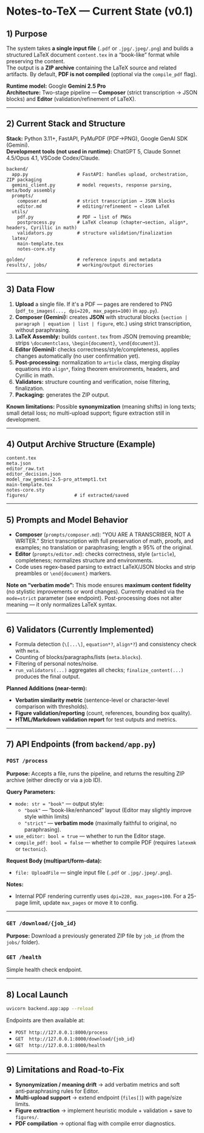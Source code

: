 # Notes-to-TeX — Current State (v0.1)

## 1) Purpose
The system takes **a single input file** (`.pdf` or `.jpg/.jpeg/.png`) and builds a structured LaTeX document `content.tex` in a “book-like” format while preserving the content.  
The output is a **ZIP archive** containing the LaTeX source and related artifacts. By default, **PDF is not compiled** (optional via the `compile_pdf` flag).

**Runtime model:** Google **Gemini 2.5 Pro**  
**Architecture:** Two-stage pipeline — **Composer** (strict transcription → JSON blocks) and **Editor** (validation/refinement of LaTeX).

---

## 2) Current Stack and Structure
**Stack:** Python 3.11+, FastAPI, PyMuPDF (PDF→PNG), Google GenAI SDK (Gemini).  
**Development tools (not used in runtime):** ChatGPT 5, Claude Sonnet 4.5/Opus 4.1, VSCode Codex/Claude.

```
backend/
  app.py                  # FastAPI: handles upload, orchestration, ZIP packaging
  gemini_client.py        # model requests, response parsing, meta/body assembly
  prompts/
    composer.md           # strict transcription → JSON blocks
    editor.md             # editing/refinement → clean LaTeX
  utils/
    pdf.py                # PDF → list of PNGs
    postprocess.py        # LaTeX cleanup (chapter→section, align*, headers, Cyrillic in math)
    validators.py         # structure validation/finalization
  latex/
    main-template.tex
    notes-core.sty

golden/                   # reference inputs and metadata
results/, jobs/           # working/output directories
```

---

## 3) Data Flow
1) **Upload** a single file. If it's a PDF — pages are rendered to PNG (`pdf_to_images(..., dpi=220, max_pages=100)` in `app.py`).  
2) **Composer (Gemini):** creates **JSON** with structural blocks (`section | paragraph | equation | list | figure`, etc.) using strict transcription, without paraphrasing.  
3) **LaTeX Assembly:** builds `content.tex` from JSON (removing preamble; strips `\documentclass`, `\begin{document}`, `\end{document}`).  
4) **Editor (Gemini):** checks correctness/style/completeness, applies changes automatically (no user confirmation yet).  
5) **Post-processing:** normalization to `article` class, merging display equations into `align*`, fixing theorem environments, headers, and Cyrillic in math.  
6) **Validators:** structure counting and verification, noise filtering, finalization.  
7) **Packaging:** generates the ZIP output.

**Known limitations:** Possible **synonymization** (meaning shifts) in long texts; small detail loss; no multi-upload support; figure extraction still in development.

---

## 4) Output Archive Structure (Example)
```
content.tex
meta.json
editor_raw.txt
editor_decision.json
model_raw_gemini-2.5-pro_attempt1.txt
main-template.tex
notes-core.sty
figures/                 # if extracted/saved
```

---

## 5) Prompts and Model Behavior
- **Composer** (`prompts/composer.md`): “YOU ARE A TRANSCRIBER, NOT A WRITER.” Strict transcription with full preservation of math, proofs, and examples; no translation or paraphrasing; length ≥ 95% of the original.  
- **Editor** (`prompts/editor.md`): checks correctness, style (`article`), completeness; normalizes structure and environments.  
- Code uses regex-based parsing to extract LaTeX/JSON blocks and strip preambles or `\end{document}` markers.

**Note on “verbatim mode”:** This mode ensures **maximum content fidelity** (no stylistic improvements or word changes). Currently enabled via the `mode=strict` parameter (see endpoint). Post-processing does not alter meaning — it only normalizes LaTeX syntax.

---

## 6) Validators (Currently Implemented)
- Formula detection (`\[...\]`, `equation*?`, `align*?`) and consistency check with `meta`.  
- Counting of blocks/paragraphs/lists (`meta.blocks`).  
- Filtering of personal notes/noise.  
- `run_validators(...)` aggregates all checks; `finalize_content(...)` produces the final output.

**Planned Additions (near-term):**
- **Verbatim similarity metric** (sentence-level or character-level comparison with thresholds).  
- **Figure validation/reporting** (count, references, bounding box quality).  
- **HTML/Markdown validation report** for test outputs and metrics.

---

## 7) API Endpoints (from `backend/app.py`)

### `POST /process`
**Purpose:** Accepts a file, runs the pipeline, and returns the resulting ZIP archive (either directly or via a job ID).

**Query Parameters:**
- `mode: str = "book"` — output style:  
  - `"book"` — “book-like/enhanced” layout (Editor may slightly improve style within limits)  
  - `"strict"` — **verbatim mode** (maximally faithful to original, no paraphrasing).  
- `use_editor: bool = true` — whether to run the Editor stage.  
- `compile_pdf: bool = false` — whether to compile PDF (requires `latexmk` or `tectonic`).

**Request Body (multipart/form-data):**
- `file: UploadFile` — single input file (`.pdf` or `.jpg/.jpeg/.png`).

**Notes:**  
- Internal PDF rendering currently uses `dpi=220, max_pages=100`. For a 25-page limit, update `max_pages` or move it to config.

---

### `GET /download/{job_id}`
**Purpose:** Download a previously generated ZIP file by `job_id` (from the `jobs/` folder).

### `GET /health`
Simple health check endpoint.

---

## 8) Local Launch
```bash
uvicorn backend.app:app --reload
```
Endpoints are then available at:  
- `POST http://127.0.0.1:8000/process`  
- `GET  http://127.0.0.1:8000/download/{job_id}`  
- `GET  http://127.0.0.1:8000/health`

---

## 9) Limitations and Road‑to‑Fix
- **Synonymization / meaning drift** → add verbatim metrics and soft anti‑paraphrasing rules for Editor.  
- **Multi‑upload support** → extend endpoint (`files[]`) with page/size limits.  
- **Figure extraction** → implement heuristic module + validation + save to `figures/`.  
- **PDF compilation** → optional flag with compile error diagnostics.
